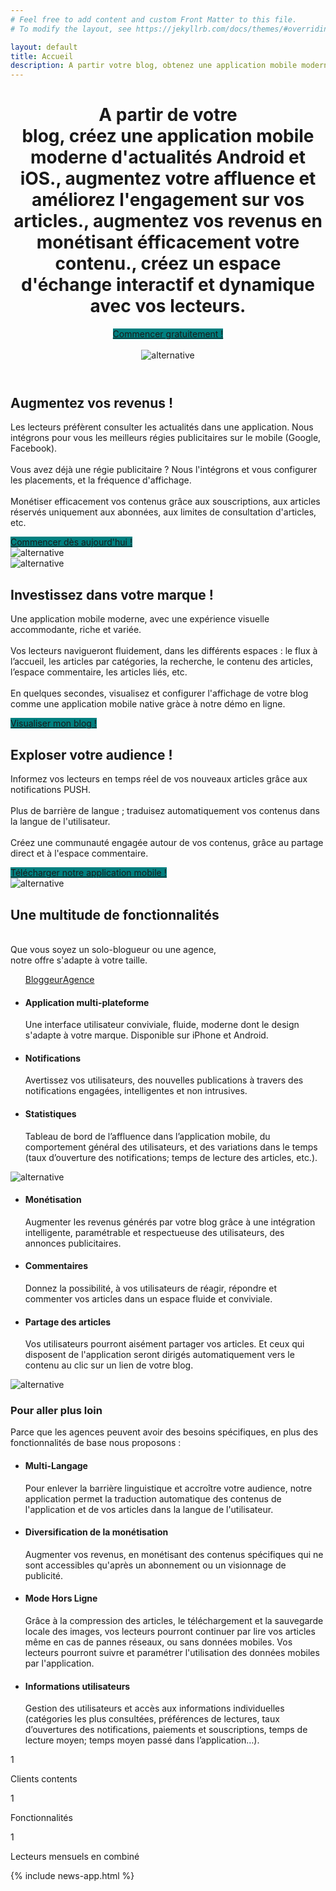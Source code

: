 ```yaml
---
# Feel free to add content and custom Front Matter to this file.
# To modify the layout, see https://jekyllrb.com/docs/themes/#overriding-theme-defaults

layout: default
title: Accueil
description: A partir votre blog, obtenez une application mobile moderne, améliorez votre engagement et augmentez vos revenus.
---
```



<!-- Header -->
<header id="header" class="header">
    <div class="container">
        <div class="row">
            <div class="col-lg-6">
                <div class="text-container">
                    <h1>A partir de votre <br>blog,
                        <span id="js-rotating">
                            créez une application mobile moderne d'actualités Android et iOS.,
                            augmentez votre affluence et améliorez l'engagement sur vos articles.,
                            augmentez vos revenus en monétisant éfficacement votre contenu.,
                            créez un espace d'échange interactif et dynamique avec vos lecteurs.
                            </span>
                    </h1>
                    <a style="background-color: teal; !important;" class="btn-solid-lg" href="/offers">
                        Commencer gratuitement !
                    </a>
                    <br><br>
                </div>
                <!-- end of text-container -->
            </div>
            <!-- end of col -->
            <div class="col-lg-6">
                <img class="img-fluid" src="assets/images/demos/presentation.png" alt="alternative">
            </div>
            <!-- end of col -->
        </div>
        <!-- end of row -->
    </div>
    <!-- end of container -->
</header>
<!-- end of header -->
<!-- end of header -->

<!-- Details 1 -->
<div class="basic-2 bg-dark-blue">
    <div class="container">
        <div class="row">
            <div class="col-lg-6">
                <div class="text-container">
                    <h2>Augmentez vos revenus !</h2>
                    <p>
                        Les lecteurs préfèrent consulter les actualités dans une application.
                        Nous intégrons pour vous les meilleurs régies publicitaires sur le mobile (Google, Facebook).
                        <br><br> Vous avez déjà une régie publicitaire ? Nous l'intégrons et vous configurer les placements,
                        et la fréquence d'affichage.
                        <br><br> Monétiser efficacement vos contenus grâce aux souscriptions, aux articles réservés 
                        uniquement aux abonnées, aux limites de consultation d'articles, etc.
                    </p>
                    <a style="background-color: teal;" class="btn-solid-reg" href="/offers">
                        Commencer dès aujourd'hui !
                    </a>
                </div>
                <!-- end of text-container -->
            </div>
            <!-- end of col -->
            <div class="col-lg-6">
                <div class="image-container">
                    <img class="img-fluid" src="assets/images/demos/action.png" alt="alternative">
                </div>
                <!-- end of image-container -->
            </div>
            <!-- end of col -->
        </div>
        <!-- end of row -->
        <div class="row">
            <div class="col-lg-6">
                <div class="image-container">
                    <img class="img-fluid" src="/assets/images/demos/action.png" alt="alternative">
                </div>
                <!-- end of image-container -->
            </div>
            <!-- end of col -->
            <div class="col-lg-6">
                <div class="text-container">
                    <h2>Investissez dans votre marque !</h2>
                    <p>
                        Une application mobile moderne, avec une expérience visuelle accommodante, riche et variée.
                        <br><br> Vos lecteurs navigueront fluidement, dans les différents espaces : le flux à l’accueil,
                        les articles par catégories, la recherche, le contenu des articles, l’espace commentaire, 
                        les articles liés, etc.
                        <br><br> En quelques secondes, visualisez et configurer l'affichage de votre blog comme une 
                        application mobile native gràce à notre démo en ligne.
                    </p>
                    <a style="background-color: teal;" class="btn-solid-reg" href="https://bienvenuelisis.github.io/flutter_cms_demo/">
                        Visualiser mon blog !
                    </a>
                </div>
                <!-- end of text-container -->
            </div>
            <!-- end of col -->
        </div>
        <!-- end of row -->
        <div class="row">
            <div class="col-lg-6">
                <div class="text-container">
                    <h2>Exploser votre audience !</h2>
                    <p>
                        Informez vos lecteurs en temps réel de vos nouveaux articles grâce aux notifications PUSH.
                        <br><br> Plus de barrière de langue ; traduisez automatiquement vos contenus dans la langue de 
                        l'utilisateur.
                        <br><br> Créez une communauté engagée autour de vos contenus, grâce au partage direct et à
                        l'espace commentaire.
                    </p>
                    <a style="background-color: teal;" class="btn-solid-reg" href="/">
                        Télécharger notre application mobile !
                    </a>
                </div>
                <!-- end of text-container -->
            </div>
            <!-- end of col -->
            <div class="col-lg-6">
                <div class="image-container">
                    <img class="img-fluid" src="assets/images/demos/action.png" alt="alternative">
                </div>
                <!-- end of image-container -->
            </div>
            <!-- end of col -->
        </div>
        <!-- end of row -->
    </div>
    <!-- end of container -->
</div>
<!-- end of details 1 -->

<!-- Features -->
<div id="features" class="tabs">
    <div class="container">
        <div class="row">
            <div class="col-lg-12">
                <h2 class="h2-heading">Une multitude de fonctionnalités</h2>
                <div class="p-heading">
                    <br> Que vous soyez un solo-blogueur ou une agence,<br> notre offre s'adapte à votre taille.
                </div>
            </div>
            <!-- end of col -->
        </div>
        <!-- end of row -->
        <div class="row">
            <!-- Tabs Links -->
            <ul class="nav nav-tabs" id="templateTabs" role="tablist">
                <li style="display: flex;" class="nav-item">
                    <a class="nav-link active" id="nav-blogger" data-toggle="tab" href="#blogger"
                       role="tab" aria-controls="blogger" aria-selected="true">Bloggeur</a>
                    <a class="nav-link" id="nav-agency" data-toggle="tab" href="#agency" role="tab"
                       aria-controls="tab-1" aria-selected="true">Agence</a>
                </li>
            </ul>
            <!-- end of tabs links -->
            <!-- Tabs Content-->
            <div class="tab-content" id="templateTabsContent">
                <!-- Tab -->
                <div class="tab-pane fade show active" id="blogger" role="tabpanel"
                     aria-labelledby="blogger">
                    <div class="container">
                        <div class="row">
                            <!-- Icon Cards Pane -->
                            <div class="col-lg-4">
                                <ul class="list-unstyled li-space-lg first">
                                    <li class="media">
                                            <span class="fa-stack">
                                                <i class="fas fa-circle fa-stack-2x"></i>
                                                <i class="far fa-check-circle fa-stack-1x"></i>
                                            </span>
                                        <div class="media-body">
                                            <h4>Application multi-plateforme</h4>
                                            <p>
                                                Une interface utilisateur conviviale, fluide, moderne dont le design 
                                                s'adapte à votre marque.
                                                Disponible sur iPhone et Android.
                                            </p>
                                        </div>
                                    </li>
                                    <li class="media">
                                            <span class="fa-stack">
                                                <i class="fas fa-circle fa-stack-2x"></i>
                                                <i class="far fa-bell fa-stack-1x"></i>
                                            </span>
                                        <div class="media-body">
                                            <h4>Notifications</h4>
                                            <p>
                                                Avertissez vos utilisateurs, des nouvelles publications à travers des
                                                notifications engagées, intelligentes et non intrusives.
                                            </p>
                                        </div>
                                    </li>
                                    <li class="media">
                                            <span class="fa-stack">
                                                <i class="fas fa-circle fa-stack-2x"></i>
                                                <i class="fas fa-desktop fa-stack-1x"></i>
                                            </span>
                                        <div class="media-body">
                                            <h4>Statistiques</h4>
                                            <p>
                                                Tableau de bord de l’affluence dans l’application mobile, du comportement 
                                                général des utilisateurs, et des variations dans le temps 
                                                (taux d’ouverture des notifications; temps de lecture des articles, etc.).
                                            </p>
                                        </div>
                                    </li>
                                </ul>
                            </div>
                            <!-- end of col -->
                            <!-- end of icon cards pane -->
                            <!-- Image Pane -->
                            <div class="col-lg-4">
                                <img style="margin: auto 0" class="img-fluid" src="assets/images/demos/article_header.png" alt="alternative">
                            </div>
                            <!-- end of col -->
                            <!-- end of image pane -->
                            <!-- Icon Cards Pane -->
                            <div class="col-lg-4">
                                <ul class="list-unstyled li-space-lg">
                                    <li class="media">
                                            <span class="fa-stack">
                                                <i class="fas fa-circle fa-stack-2x"></i>
                                                <i class="fas fa-money-bill fa-stack-1x"></i>
                                            </span>
                                        <div class="media-body">
                                            <h4>Monétisation</h4>
                                            <p>
                                                Augmenter les revenus générés par votre blog grâce à une intégration
                                                intelligente, paramétrable et respectueuse des utilisateurs, des
                                                annonces publicitaires.
                                            </p>
                                        </div>
                                    </li>
                                    <li class="media">
                                            <span class="fa-stack">
                                                <i class="fas fa-circle fa-stack-2x"></i>
                                                <i class="fas fa-comment fa-stack-1x"></i>
                                            </span>
                                        <div class="media-body">
                                            <h4>Commentaires</h4>
                                            <p>
                                                Donnez la possibilité, à vos utilisateurs de réagir, répondre et
                                                commenter vos articles dans un espace fluide et conviviale.
                                            </p>
                                        </div>
                                    </li>
                                    <li class="media">
                                            <span class="fa-stack">
                                                <i class="fas fa-circle fa-stack-2x"></i>
                                                <i class="far fa-share-square fa-stack-1x"></i>
                                            </span>
                                        <div class="media-body">
                                            <h4>Partage des articles</h4>
                                            <p>
                                                Vos utilisateurs pourront aisément partager vos articles.
                                                Et ceux qui disposent de l'application seront dirigés automatiquement   
                                                vers le contenu au clic sur un lien de votre blog.
                                            </p>
                                        </div>
                                    </li>
                                </ul>
                            </div>
                            <!-- end of col -->
                            <!-- end of icon cards pane -->
                        </div>
                        <!-- end of row -->
                    </div>
                    <!-- end of container -->
                </div>
                <!-- end of tab-pane -->
                <!-- end of tab -->
                <!-- Tab -->
                <div class="tab-pane fade" id="agency" role="tabpanel" aria-labelledby="agency">
                    <div class="container">
                        <div class="row">
                            <!-- Image Pane -->
                            <div class="col-lg-4">
                                <img class="img-fluid" src="assets/images/demos/home_offline_dark.png"
                                     alt="alternative">
                            </div>
                            <!-- end of col -->
                            <!-- end of image pane -->
                            <!-- Text And Icon Cards Area -->
                            <div class="col-lg-8">
                                <h3>Pour aller plus loin</h3>
                                <p class="sub-heading">
                                    Parce que les agences peuvent avoir des besoins spécifiques, en plus des 
                                    fonctionnalités de base nous proposons :
                                </p>
                                <ul class="list-unstyled li-space-lg first">
                                    <li class="media">
                                            <span class="fa-stack">
                                                <i class="fas fa-circle fa-stack-2x"></i>
                                                <i class="fas fa-language fa-stack-1x"></i>
                                            </span>
                                        <div class="media-body">
                                            <h4>Multi-Langage</h4>
                                            <p>
                                                Pour enlever la barrière linguistique et accroître votre audience, notre
                                                application permet la traduction automatique des contenus de l'application 
                                                et de vos articles dans la langue de l'utilisateur.
                                            </p>
                                        </div>
                                    </li>
                                    <li class="media">
                                            <span class="fa-stack">
                                                <i class="fas fa-circle fa-stack-2x"></i>
                                                <i class="fas fa-lock fa-stack-1x"></i>
                                            </span>
                                        <div class="media-body">
                                            <h4>Diversification de la monétisation</h4>
                                            <p>
                                                Augmenter vos revenus, en monétisant des contenus spécifiques qui ne
                                                sont accessibles qu'après un abonnement ou un visionnage de publicité.
                                            </p>
                                        </div>
                                    </li>
                                    <li class="media">
                                            <span class="fa-stack">
                                                <i class="fas fa-circle fa-stack-2x"></i>
                                                <i class="fas fa-times-circle fa-stack-1x"></i>
                                            </span>
                                        <div class="media-body">
                                            <h4>Mode Hors Ligne</h4>
                                            <p>
                                                Grâce à la compression des articles, le téléchargement et la sauvegarde
                                                locale des images, vos lecteurs pourront continuer par lire vos articles
                                                même en cas de pannes réseaux, ou sans données mobiles.
                                                Vos lecteurs pourront suivre et paramétrer l'utilisation des données
                                                mobiles par l'application.
                                            </p>
                                        </div>
                                    </li>
                                </ul>
                                <ul class="list-unstyled li-space-lg">
                                    <li class="media">
                                            <span class="fa-stack">
                                                <i class="fas fa-circle fa-stack-2x"></i>
                                                <i class="fas fa-money-check fa-stack-1x"></i>
                                            </span>
                                        <div class="media-body">
                                            <h4>Informations utilisateurs</h4>
                                            <p>
                                                Gestion des utilisateurs et accès aux informations individuelles 
                                                (catégories les plus consultées, préférences de lectures, 
                                                taux d’ouvertures des notifications, paiements et souscriptions, 
                                                temps de lecture moyen; temps moyen passé dans l’application…).
                                            </p>
                                        </div>
                                    </li>
                                </ul>
                            </div>
                            <!-- end of col -->
                            <!-- end of text and icon cards area -->
                        </div>
                        <!-- end of row -->
                    </div>
                    <!-- end of container -->
                </div>
                <!-- end of tab-pane -->
                <!-- end of tab -->
            </div>
            <!-- end of tab-content -->
            <!-- end of tabs content -->
        </div>
        <!-- end of row -->
    </div>
    <!-- end of container -->
</div>
<!-- end of tabs -->
<!-- end of features -->

<!-- Statistics -->
<div class="counter">
    <div class="container">
        <div class="row">
            <div class="col-lg-12">
                <!-- Counter -->
                <div id="counter">
                    <div class="cell">
                        <i class="fas fa-users"></i>
                        <div class="counter-value number-count" data-count="3">1</div>
                        <p class="counter-info p-small">Clients contents</p>
                    </div>
                    <div class="cell">
                        <i class="fas fa-cogs green"></i>
                        <div class="counter-value number-count" data-count="+10">1</div>
                        <p class="counter-info p-small">Fonctionnalités</p>
                    </div>
                    <div class="cell">
                        <i class="fas fa-comments yellow"></i>
                        <div class="counter-value number-count" data-count="+10000">1</div>
                        <p class="counter-info p-small">Lecteurs mensuels en combiné</p>
                    </div>
                </div>
                <!-- end of counter -->
            </div>
        </div>
    </div>
</div>
<!-- end of counter -->
<!-- end of statistics -->

<!-- Download -->
<div class="basic-4" id="download">
    {% include news-app.html %}
</div>
<!-- end of basic-4 -->
<!-- end of download -->




